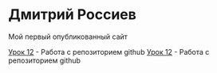 # Дмитрий Россиев
Мой первый опубликованный сайт

[Урок 12](https://rossiev-dmitriy.github.io/Lesson%2012/ "Готовый сайт") - Работа с репозиторием github
[Урок 12](https://rossiev-dmitriy.github.io/Fox_Coon/ "Пушистый сайт") - Работа с репозиторием github


